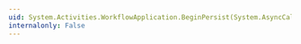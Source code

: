 ```yaml
---
uid: System.Activities.WorkflowApplication.BeginPersist(System.AsyncCallback,System.Object)
internalonly: False
---
```

